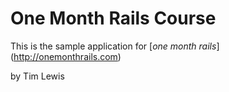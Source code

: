 # One Month Rails Course

This is the sample application for 
[*one month rails*] (http://onemonthrails.com)

by Tim Lewis
